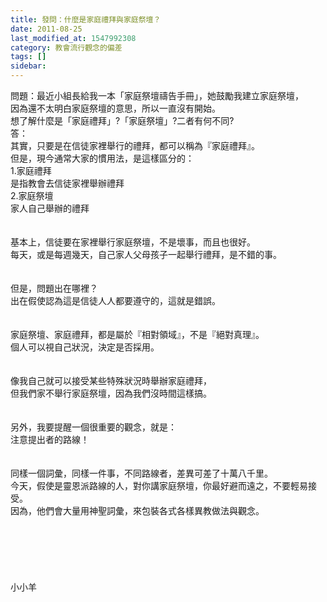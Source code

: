 ```yaml
---
title: 發問：什麼是家庭禮拜與家庭祭壇？
date: 2011-08-25
last_modified_at: 1547992308
category: 教會流行觀念的偏差
tags: []
sidebar: 
---
```


<p>問題：最近小組長給我一本「家庭祭壇禱告手冊」，她鼓勵我建立家庭祭壇，<br/>因為還不太明白家庭祭壇的意思，所以一直沒有開始。<br/>想了解什麼是「家庭禮拜」?「家庭祭壇」?二者有何不同?<br/><!--more-->答：<br/>其實，只要是在信徒家裡舉行的禮拜，都可以稱為『家庭禮拜』。<br/>但是，現今通常大家的慣用法，是這樣區分的：<br/>1.家庭禮拜<br/>是指教會去信徒家裡舉辦禮拜<br/>2.家庭祭壇<br/>家人自己舉辦的禮拜<br/><br/> <br/>基本上，信徒要在家裡舉行家庭祭壇，不是壞事，而且也很好。<br/>每天，或是每週幾天，自己家人父母孩子一起舉行禮拜，是不錯的事。<br/><br/> <br/>但是，問題出在哪裡？<br/>出在假使認為這是信徒人人都要遵守的，這就是錯誤。<br/> <br/><br/>家庭祭壇、家庭禮拜，都是屬於『相對領域』，不是『絕對真理』。<br/>個人可以視自己狀況，決定是否採用。<br/> <br/><br/>像我自己就可以接受某些特殊狀況時舉辦家庭禮拜，<br/>但我們家不舉行家庭祭壇，因為我們沒時間這樣搞。<br/><br/><br/>另外，我要提醒一個很重要的觀念，就是：<br/>注意提出者的路線！<br/><br/><br/>同樣一個詞彙，同樣一件事，不同路線者，差異可差了十萬八千里。<br/>今天，假使是靈恩派路線的人，對你講家庭祭壇，你最好避而遠之，不要輕易接受。<br/>因為，他們會大量用神聖詞彙，來包裝各式各樣異教做法與觀念。<br/><br/><br/><br/><br/><br/><br/>小小羊<br/><br/>
</p>